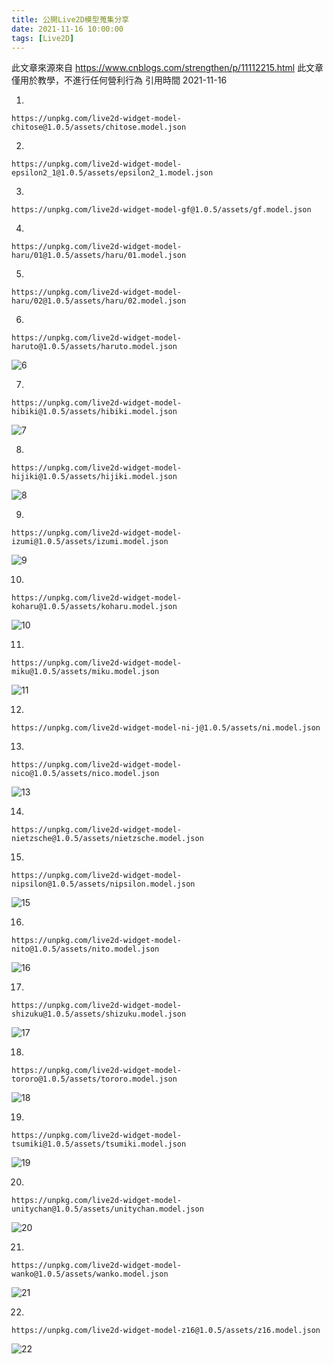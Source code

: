 ```yaml
---
title: 公開Live2D模型蒐集分享
date: 2021-11-16 10:00:00
tags: [Live2D]
---
```


此文章來源來自 https://www.cnblogs.com/strengthen/p/11112215.html
此文章僅用於教學，不進行任何營利行為
引用時間 2021-11-16

<!-- more -->

1.
```
https://unpkg.com/live2d-widget-model-chitose@1.0.5/assets/chitose.model.json
```

2.
```
https://unpkg.com/live2d-widget-model-epsilon2_1@1.0.5/assets/epsilon2_1.model.json
```

3.
```
https://unpkg.com/live2d-widget-model-gf@1.0.5/assets/gf.model.json
```

4.
```
https://unpkg.com/live2d-widget-model-haru/01@1.0.5/assets/haru/01.model.json
```

5.
```
https://unpkg.com/live2d-widget-model-haru/02@1.0.5/assets/haru/02.model.json
```

6.
```
https://unpkg.com/live2d-widget-model-haruto@1.0.5/assets/haruto.model.json
```

![6](https://img2018.cnblogs.com/blog/960222/201907/960222-20190705145737099-1995701915.png)

7.
```
https://unpkg.com/live2d-widget-model-hibiki@1.0.5/assets/hibiki.model.json
```

![7](https://img2018.cnblogs.com/blog/960222/201907/960222-20190705145755122-1250198826.png)

8.
```
https://unpkg.com/live2d-widget-model-hijiki@1.0.5/assets/hijiki.model.json
```

![8](https://img2018.cnblogs.com/blog/960222/201907/960222-20190705145808171-1134873927.png)

9.
```
https://unpkg.com/live2d-widget-model-izumi@1.0.5/assets/izumi.model.json
```

![9](https://img2018.cnblogs.com/blog/960222/201907/960222-20190705145820786-1515142054.png)

10.
```
https://unpkg.com/live2d-widget-model-koharu@1.0.5/assets/koharu.model.json
```

![10](https://img2018.cnblogs.com/blog/960222/201907/960222-20190705145837395-2129851551.png)

11.
```
https://unpkg.com/live2d-widget-model-miku@1.0.5/assets/miku.model.json
```

![11](https://img2018.cnblogs.com/blog/960222/201907/960222-20190705145854892-1189973297.png)

12.
```
https://unpkg.com/live2d-widget-model-ni-j@1.0.5/assets/ni.model.json
```

13.
```
https://unpkg.com/live2d-widget-model-nico@1.0.5/assets/nico.model.json
```

![13](https://img2018.cnblogs.com/blog/960222/201907/960222-20190705145946543-386246366.png)

14.
```
https://unpkg.com/live2d-widget-model-nietzsche@1.0.5/assets/nietzsche.model.json
```

15.
```
https://unpkg.com/live2d-widget-model-nipsilon@1.0.5/assets/nipsilon.model.json
```

![15](https://img2018.cnblogs.com/blog/960222/201907/960222-20190705145958186-1073145583.png)

16.
```
https://unpkg.com/live2d-widget-model-nito@1.0.5/assets/nito.model.json
```

![16](https://img2018.cnblogs.com/blog/960222/201907/960222-20190705150012305-869512378.png)

17.
```
https://unpkg.com/live2d-widget-model-shizuku@1.0.5/assets/shizuku.model.json
```

![17](https://img2018.cnblogs.com/blog/960222/201907/960222-20190705150021685-1723203157.png)

18.
```
https://unpkg.com/live2d-widget-model-tororo@1.0.5/assets/tororo.model.json
```

![18](https://img2018.cnblogs.com/blog/960222/201907/960222-20190705150030436-2105740210.png)

19.
```
https://unpkg.com/live2d-widget-model-tsumiki@1.0.5/assets/tsumiki.model.json
```

![19](https://img2018.cnblogs.com/blog/960222/201907/960222-20190705150044063-1455978557.png)

20.
```
https://unpkg.com/live2d-widget-model-unitychan@1.0.5/assets/unitychan.model.json
```

![20](https://img2018.cnblogs.com/blog/960222/201907/960222-20190705150055987-2049508002.png)

21.
```
https://unpkg.com/live2d-widget-model-wanko@1.0.5/assets/wanko.model.json
```

![21](https://img2018.cnblogs.com/blog/960222/201907/960222-20190705150106688-127892585.png)

22.
```
https://unpkg.com/live2d-widget-model-z16@1.0.5/assets/z16.model.json
```

![22](https://img2018.cnblogs.com/blog/960222/201907/960222-20190705150115397-624103248.png)
